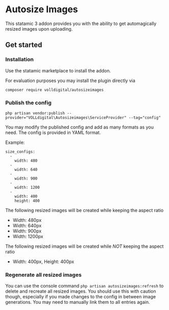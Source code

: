 # Autosize Images

This statamic 3 addon provides you with the ability to get automagically resized images upon uploading.

## Get started

### Installation

Use the statamic marketplace to install the addon.

For evaluation purposes you may install the plugin directly via

```composer require volldigital/autosizeimages```

### Publish the config
```php artisan vendor:publish --provider="VOLLdigital\Autosizeimages\ServiceProvider" --tag="config"```

You may modify the published config and add as many formats as you need.
The config is provided in YAML format.

Example:
```
size_configs:
  -
    width: 480
  -
    width: 640
  -
    width: 900
  -
    width: 1200
  - 
    width: 400
    height: 400
```

The following resized images will be created while keeping the aspect ratio
- Width: 480px
- Width: 640px
- Width: 900px
- Width: 1200px

The following resized images will be created while _NOT_ keeping the aspect ratio
- Width: 400px, Height: 400px

### Regenerate all resized images
You can use the console command ```php artisan autosizeimages:refresh``` to delete and recreate all resized images.
You should use this with caution though, especially if you made changes to the config in between image generations.
You may need to manually link them to all entries again.
